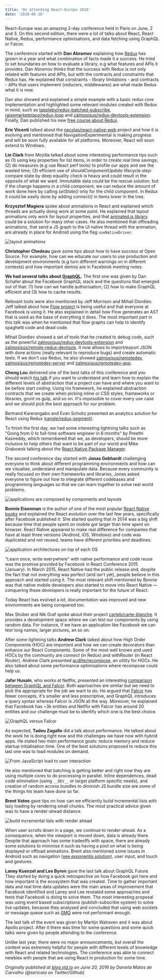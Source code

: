 ```yaml
---
title: 'On attending React-Europe 2016'
date: '2016-06-20'
---
```


React-Europe was an amazing 2-day conference held in Paris on June, 2 and 3. On this second edition, there were a lot of talks about React, React Native, Redux, performance optimisations, and data fetching using GraphQL or Falcor.

The conference started with **Dan Abramov** explaining how [Redux](http://redux.js.org/) has grown in a year and what combination of facts made it a success. He tried to set boundaries on how to evaluate a library, e.g what features and APIs it provides. Dan Abramov thinks that the success with Redux is not only related with features and APIs, but with the contracts and constraints that Redux has. He explained that constraints - library limitations - and contracts - APIs that users implement (reducers, middlewares) are what made Redux what it is now.

Dan also showed and explained a simple example with a basic redux core implementation and highlighted some relevant modules created with Redux in mind, such as [tappleby/redux-batched-subscribe](https://github.com/tappleby/redux-batched-subscribe), [raisemarketplace/redux-loop](https://github.com/raisemarketplace/redux-loop) and [zalmoxisus/redux-devtools-extension](https://github.com/zalmoxisus/redux-devtools-extension). Finally, Dan published his new [free course about Redux](https://egghead.io/courses/building-react-applications-with-idiomatic-redux).

**Eric Vicenti** talked about the [necolas/react-native-web](https://github.com/necolas/react-native-web) project and how it is evolving and mentioned that NavigationExperimental is making progress and will be soon fully available for all platforms. Moreover, React will soon extend to Windows.

**Lin Clark** from Mozilla talked about some interesting performance tips such as (1) using key properties for list items, in order to create real time savings; (2) do measures (e.g use React perf tools) to profile our apps and see the wasted time; (3) efficient use of _shouldComponentUpdate_ lifecycle step: compare state by deep equality check is heavy and could result in the opposite of what we want. Immutable data could be the rescue solution, but if the change happens in a child component, we can reduce the amount of work done here by calling _setState()_ only for the child component. In Redux it could be easily done by adding _connect()_ in items lower in the tree.

**Krzysztof Magiera** spoke about animations in React and explained which threads are actually doing work at some point. He explained that layout animations only work for layout properties, and that [animated.js library](https://github.com/animatedjs/interactive-docs) could be a solution for many other cases. He also mentioned that offloading animations, that send a JS graph to the UI native thread with the animation, are already in place for Android using the flag `useNativeDriver`.

![layout animations](https://cloud.githubusercontent.com/assets/1150553/16098280/2507cf6c-334a-11e6-95ca-c37c7b6cb394.png)

**Christopher Chedeau** gave some tips about how to have success at Open Source. For example, how can we educate our users to use production and development environments (e.g turn different warnings on in different contexts) and how important demos are in Facebook meeting notes.

**We had several talks about [GraphQL](https://facebook.github.io/react/blog/2015/05/01/graphql-introduction.html).** The first one was given by Dan Schafer about the Facebook GraphQL stack and the questions that emerged out of that: (1) how can we handle authorisation; (2) how to make GraphQL efficient and (3) how to cache results.

Relevant tools were also mentioned by Jeff Morrison and Mihail Diordiev. Jeff talked about how [Flow project](https://flowtype.org/) is being useful and that everyone at Facebook is using it. He also explained in detail how Flow generates an AST that is used as the base of everything it does. The most important part in this talk was when he mentioned that flow graphs can help to identify spaghetti code and dead code.

Mihail Diordiev showed a set of tools that he created to debug code, such as the powerful [zalmoxisus/redux-devtools-extension](https://github.com/zalmoxisus/redux-devtools-extension) and [zalmoxisus/remote-redux-devtools](https://github.com/zalmoxisus/remote-redux-devtools). It now allows to import/export JSON with done actions (really relevant to reproduce bugs) and create automatic tests. If we don't use Redux, he also showed [zalmoxisus/remotedev](https://github.com/zalmoxisus/remotedev), [zalmoxisus/remotedev-server](https://github.com/zalmoxisus/remotedev-server) and [zalmoxisus/remotedev-app](https://github.com/zalmoxisus/remotedev-app).

**Cheng Lou** delivered one of the best talks of this conference and you should watch [his talk](https://www.youtube.com/watch?v=mVVNJKv9esE) if you want to understand and learn how to explain the different levels of abstraction that a project can have and where you want to be before start coding. Using his framework, he explained abstraction contracts that we create when picking inline or CSS styles, frameworks or libraries, grunt vs gulp, and so on. It's impossible to cover every use case and we should pick the best approach for our problem.

Bertrand Karerangabo and Evan Schultz presented an analytics solution for React using Redux ([rangle/redux-segment](https://github.com/rangle/redux-segment)).

To finish the first day, we had some interesting lightning talks such as "Going from 0 to full-time software engineer in 6 months" by Preethi Kasireddy, which remembered that we, as developers, should be more inclusive to help others that want to be part of our world and Mike Grabowsk talking about the [React Native Package Manager](https://github.com/rnpm/rnpm).

The second conference day started with **Jonas Gebhardt** challenging everyone to think about different programming environments and how can we visualise, understand and manipulate data. Because every community is really focused on their own frameworks and libraries, Jonas asked everyone to figure out how to integrate different codebases and programming languages so that we can learn together to solve real world problems.

![applications are composed by components and layouts](https://cloud.githubusercontent.com/assets/1150553/16098545/8116f7be-334b-11e6-9ec2-aebae0bcf4af.png)

**Bonnie Eisenman** is the author of one of the most popular [React Native books](http://shop.oreilly.com/product/0636920041511.do) and explained the React evolution over the last few years, specifically after Facebook published it. She started quoting that in 2014 was a big shift because time that people spent on mobile got larger than time spent on browser. React Native appeared to make real difference for companies that have at least three versions (Android, iOS, Windows) and code was duplicated and not reused, teams have different priorities and deadlines.

![application architectures on top of each OS](https://cloud.githubusercontent.com/assets/1150553/16098460/ff691d50-334a-11e6-9a42-5437fb04534a.png)

"Learn once, write everywhere" with native performance and code reuse was the promise provided by Facebook in React Conference 2015 (January). In March 2015, React Native had the public release and, despite the fact that not everything was perfect (and isn't yet), people believe in this approach and started using it. The most relevant shift mentioned by Bonnie was that native mobile developers also started to move into React Native — conquering these developers is really important for the future of React.

Today React has evolved a lot, documentation was improved and new environments are being conquered too.

Max Stoiber and Nik Graf spoke about their project [carteb/carte-blanche](https://github.com/carteb/carte-blanche). It provides a development space where we can test our components by using random data. For instance, if we have an application like Facebook we can test long names, larger pictures, an so on.

After some lightning talks **Andrew Clark** talked about how High Order Components (HOC) are important and how we can create decorators than enhance our React Components. Some of the most well known and used HOCs by the community are _connect_ (in Redux) and withRouter (in React Router). Andrew Clark presented [acdlite/recompose](https://github.com/acdlite/recompose), an utility for HOCs. He also talked about some performance optimisations where recompose could help us.

**Jafar Husain**, who works at Netflix, presented an interesting [comparison between GraphQL and Falcor](https://www.youtube.com/watch?v=nxQweyTUj5s). Both approaches are similar but we need to pick the appropriate for the job we want to do. He argued that [Falcor](http://netflix.github.io/falcor/) has fewer concepts, it's smaller and less prescriptive, and GraphQL introduces a query syntax whereas Falcor is JSON all the way. Moreover, he explained that Facebook has ~3k entities and Netflix with Falcor has around 20 entities and our challenge must be to identify which one is the best choice.

![GraphQL versus Falcor](https://cloud.githubusercontent.com/assets/1150553/16098797/c1d521e4-334c-11e6-9581-65fe43388aa8.png)

As expected, **Tadeu Zagallo** did a talk about performance. He talked about the work he is doing right now and the challenges we have now with hybrid apps. He stated two main performance goals: reduce memory and reduce startup initialisation time. One of the best solutions proposed to reduce this last one was to load modules on demand.

![From JavaScript load to user interaction](https://cloud.githubusercontent.com/assets/1150553/16098847/055be8c6-334d-11e6-8625-b0d37f3b1892.png)

He also mentioned that batching is getting better and right now they are using multiple cores to do processing in parallel. Inline dependences, dead code elimination (using `__DEV__` or target platform specific needs), and creation of random access bundles to diminish JS bundle size are some of the things his team have done so far.

**Brent Vatne** gave tips on how can we efficiently build incremental lists with lazy loading by rendering small chunks. The most practical advice given was to have a render-ahead distance.

![build incremental lists with render ahead](https://cloud.githubusercontent.com/assets/1150553/16099022/f8698938-334d-11e6-918b-2f89cf093a1e.png)

When user scrolls down in a page, we continue to render-ahead. As a consequence, when the viewport is moved down, data is already there. Despite that approach has some tradeoffs with space, there are already some solutions to minimise it such as having a pool on what is being displayed or offload animations. Brent also mentioned some issues in Android such as navigation ([see exponentjs solution](https://github.com/exponentjs/ex-navigator)), user input, and touch and gestures.

**Laney Kuenzel and Lee Byron** gave the last talk about GraphQL Future. They started by doing a quick retrospective on how Facebook got here and how important is the ecosystem that was created. Time to gather important data and real time data updates were the main areas of improvement that Facebook identified and Laney and Lee revealed some approaches and tests that Facebook is doing to solve them. The most interesting proposal was using event based subscriptions (publish-subscribe system) to solve live updates, because they analysed and concluded that using web sockets or message queue such as [0MQ](http://zeromq.org/) were not performant enough.

The last talk of the event was given by Martijn Walraven and it was about Apollo project. After it there was time for some questions and some quick talks were given by people attending to the conference.

Unlike last year, there were no major announcements, but overall the content was extremely helpful for people with different levels of knowledge with React and related technologies. The conference was able to connect newbies with people that are using React in production for some time.

_Originally published at [blog.yld.io](https://blog.yld.io/) on June 20, 2016 by Daniela Matos de Carvalho (@sericaia on Twitter/Github)_

